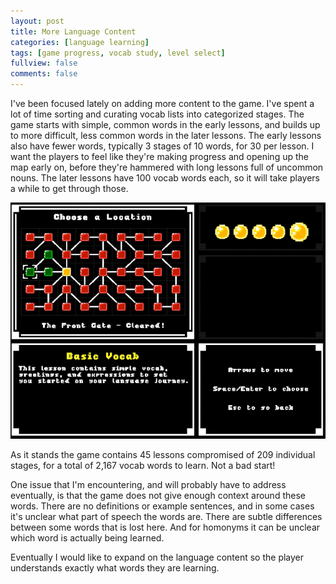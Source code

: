 ```yaml
---
layout: post
title: More Language Content
categories: [language learning]
tags: [game progress, vocab study, level select]
fullview: false
comments: false
---
```


I've been focused lately on adding more content to the game. I've spent a lot of time sorting and curating vocab lists into categorized stages. The game starts with simple, common words in the early lessons, and builds up to more difficult, less common words in the later lessons. The early lessons also have fewer words, typically 3 stages of 10 words, for 30 per lesson. I want the players to feel like they're making progress and opening up the map early on, before they're hammered with long lessons full of uncommon nouns. The later lessons have 100 vocab words each, so it will take players a while to get through those.

![Full Map](/assets/media/posts/2019-10-03/full-map.gif "Full Map")

As it stands the game contains 45 lessons compromised of 209 individual stages, for a total of 2,167 vocab words to learn. Not a bad start!

One issue that I'm encountering, and will probably have to address eventually, is that the game does not give enough context around these words. There are no definitions or example sentences, and in some cases it's unclear what part of speech the words are. There are subtle differences between some words that is lost here. And for homonyms it can be unclear which word is actually being learned.

Eventually I would like to expand on the language content so the player understands exactly what words they are learning.